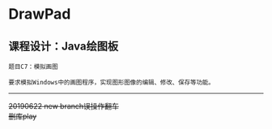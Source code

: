 # DrawPad
课程设计：Java绘图板
---
    题目C7：模拟画图

    要求模拟Windows中的画图程序，实现图形图像的编辑、修改、保存等功能。

---
~~20190622 new branch误操作翻车~~  
~~删库play~~